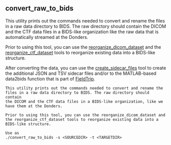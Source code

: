 ## convert_raw_to_bids

This utility prints out the commands needed to convert and rename the
files in a raw data directory to BIDS. The raw directory should contain
the DICOM and the CTF data files in a BIDS-like organization like the
raw data that is automatically streamed at the Donders.

Prior to using this tool, you can use the [reorganize_dicom_dataset](reorganize_dicom_dataset.md) and
the [reorganize_ctf_dataset](reorganize_ctf_dataset.md) tools to reorganize existing data into a
BIDS-like structure.

After converting the data, you can use the [create_sidecar_files](create_sidecar_files.md) tool to create the additional JSON and TSV sidecar files and/or to the MATLAB-based data2bids function that is part of [FieldTrip](http://www.fieldtriptoolbox.org).

```
This utility prints out the commands needed to convert and rename the
files in a raw data directory to BIDS. The raw directory should contain
the DICOM and the CTF data files in a BIDS-like organization, like we
have them at the Donders.

Prior to using this tool, you can use the reorganize_dicom_dataset and
the reorganize_ctf_dataset tools to reorganize existing data into a
BIDS-like structure.

Use as
./convert_raw_to_bids -s <SOURCEDIR> -t <TARGETDIR>
```
